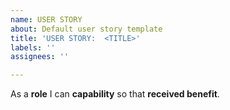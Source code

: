 ```yaml
---
name: USER STORY
about: Default user story template
title: 'USER STORY:  <TITLE>'
labels: ''
assignees: ''

---
```


As a **role** I can **capability** so that **received benefit**.
